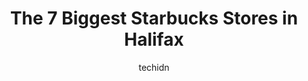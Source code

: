 ---
layout: ampstory
image: https://i0.wp.com/?resize=640,853
author: techidn
featured: false
description: Halifax, Nova Scotia, Canada is a haven for Starbucks enthusiasts, boasting an impressive array of 7 top-notch establishments. Whether youre a seasoned connoisseur or simply curious to expl
title: The 7 Biggest Starbucks Stores in Halifax
cover:
   title: The 7 Biggest Starbucks Stores in Halifax
   subtitle: AUTO.OR.ID
   background: 

pages: 
 - layout: thirds
   top: <h1>#1 Starbucks</h1>
   bottom: "<p>Quite a busy location, never a lack of lines on Saturday afternoon. Plenty of seating within Starbucks and in the mall that it is connected to. Fast service when ordering</p>"
   background: https://images.unsplash.com/photo-1559384403-c23988dd4219?ixlib=rb-4.0.3&ixid=MnwxMjA3fDB8MHxwaG90by1wYWdlfHx8fGVufDB8fHx8&auto=format&fit=crop&w=640&h=853&q=80
   backgroundblur: true
 - layout: thirds
   top: <h1>#2 Starbucks</h1>
   bottom: "<p>84 Chain Lake Dr, Halifax, NS B3S 1A2, Canada</p>"
   background: https://images.unsplash.com/photo-1622398703904-7ae5d55f8e1a?ixlib=rb-4.0.3&ixid=MnwxMjA3fDB8MHxwaG90by1wYWdlfHx8fGVufDB8fHx8&auto=format&fit=crop&w=640&h=853&q=80
   cta:
      link: https://www.auto.or.id/the-7-biggest-starbucks-stores-in-halifax/
      text: The 7 Biggest Starbucks Stores in Halifax
 - layout: thirds
   top: <h1>#3 Starbucks</h1>
   bottom: "<p>535 Larry Uteck Blvd, Bedford, NS B3M 0E3, Canada</p>"
   background: https://images.unsplash.com/photo-1539788816080-8bdd722d8c22?ixlib=rb-4.0.3&ixid=MnwxMjA3fDB8MHxwaG90by1wYWdlfHx8fGVufDB8fHx8&auto=format&fit=crop&w=640&h=853&q=80
   cta:
      link: https://www.auto.or.id/the-7-biggest-starbucks-stores-in-halifax/
      text: The 7 Biggest Starbucks Stores in Halifax
 - layout: thirds
   top: <h1>#4 Starbucks</h1>
   bottom: "<p>5554 Kaye St, Halifax, NS B3K 1Y5, Canada</p>"
   background: https://images.unsplash.com/photo-1632956557796-6868d5ecc6d2?ixlib=rb-4.0.3&ixid=MnwxMjA3fDB8MHxwaG90by1wYWdlfHx8fGVufDB8fHx8&auto=format&fit=crop&w=640&h=853&q=80
   cta:
      link: https://www.auto.or.id/the-7-biggest-starbucks-stores-in-halifax/
      text: The 7 Biggest Starbucks Stores in Halifax
 - layout: thirds
   top: <h1>#5 Starbucks</h1>
   bottom: "<p>7001 Mumford Rd, Halifax, NS B3L 4T8, Canada</p>"
   background: https://images.unsplash.com/photo-1639928848401-41650dc7238e?ixlib=rb-4.0.3&ixid=MnwxMjA3fDB8MHxwaG90by1wYWdlfHx8fGVufDB8fHx8&auto=format&fit=crop&w=640&h=853&q=80
   cta:
      link: https://www.auto.or.id/the-7-biggest-starbucks-stores-in-halifax/
      text: The 7 Biggest Starbucks Stores in Halifax
 - layout: thirds
   top: <h1>#6 Starbucks</h1>
   bottom: "<p>5850 College St, Halifax, NS B3H 4R2, Canada</p>"
   background: https://images.unsplash.com/photo-1632275227519-5a515f53272d?ixlib=rb-4.0.3&ixid=MnwxMjA3fDB8MHxwaG90by1wYWdlfHx8fGVufDB8fHx8&auto=format&fit=crop&w=640&h=853&q=80
   cta:
      link: https://www.auto.or.id/the-7-biggest-starbucks-stores-in-halifax/
      text: The 7 Biggest Starbucks Stores in Halifax
 - layout: thirds
   top: <h1>#7 Starbucks</h1>
   bottom: "<p>287 Lacewood Dr, Halifax, NS B3M 3Y7, Canada</p>"
   background: https://images.unsplash.com/photo-1618157176697-1bdb104f2896?ixlib=rb-4.0.3&ixid=MnwxMjA3fDB8MHxwaG90by1wYWdlfHx8fGVufDB8fHx8&auto=format&fit=crop&w=640&h=853&q=80
   cta:
      link: https://www.auto.or.id/the-7-biggest-starbucks-stores-in-halifax/
      text: The 7 Biggest Starbucks Stores in Halifax
 - layout: thirds
   middle: Continue reading...
   background: https://images.unsplash.com/photo-1582834202430-ddcd18987a61?ixlib=rb-4.0.3&ixid=MnwxMjA3fDB8MHxwaG90by1wYWdlfHx8fGVufDB8fHx8&auto=format&fit=crop&w=640&h=853&q=80
   cta:
      link: https://www.auto.or.id/the-7-biggest-starbucks-stores-in-halifax/
      text: The 7 Biggest Starbucks Stores in Halifax

---